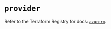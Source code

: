 # `provider`

Refer to the Terraform Registry for docs: [`azurerm`](https://registry.terraform.io/providers/hashicorp/azurerm/3.111.0/docs).
